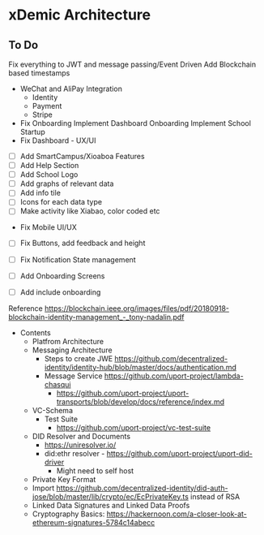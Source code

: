 # xDemic Architecture
## To Do
Fix everything to JWT and message passing/Event Driven
Add Blockchain based timestamps
* WeChat and AliPay Integration 
	* Identity
	* Payment
	* Stripe
* Fix Onboarding
Implement Dashboard Onboarding
Implement School Startup
* Fix Dashboard - UX/UI
- [ ] Add SmartCampus/Xioaboa Features
- [ ] Add Help Section
- [ ] Add School Logo
- [ ] Add graphs of relevant data
- [ ] Add info tile
- [ ] Icons for each data type
- [ ] Make activity like Xiabao, color coded etc

* Fix Mobile UI/UX
- [ ] Fix Buttons, add feedback and height
- [ ] Fix Notification State management
- [ ] Add Onboarding Screens
- [ ] Add include onboarding


Reference https://blockchain.ieee.org/images/files/pdf/20180918-blockchain-identity-management_-_tony-nadalin.pdf
* Contents
	* Platfrom Architecture
	* Messaging Architecture
		* Steps to create JWE https://github.com/decentralized-identity/identity-hub/blob/master/docs/authentication.md
		* Message Service https://github.com/uport-project/lambda-chasqui
			* https://github.com/uport-project/uport-transports/blob/develop/docs/reference/index.md
	* VC-Schema
		* Test Suite
			* https://github.com/uport-project/vc-test-suite
	* DID Resolver and Documents
		* https://uniresolver.io/
		* did:ethr resolver - https://github.com/uport-project/uport-did-driver 
			* Might need to self host
	* Private Key Format
	* Import https://github.com/decentralized-identity/did-auth-jose/blob/master/lib/crypto/ec/EcPrivateKey.ts instead of RSA
	* Linked Data Signatures and Linked Data Proofs
	* Cryptography Basics: https://hackernoon.com/a-closer-look-at-ethereum-signatures-5784c14abecc
